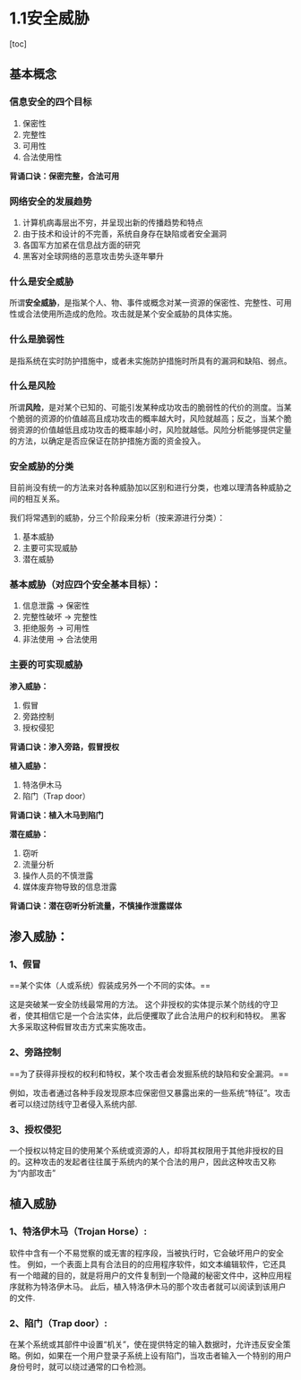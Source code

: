 # 1.1安全威胁



[toc]

## 基本概念

### 信息安全的四个目标

1. 保密性
2. 完整性
3. 可用性
4. 合法使用性

**背诵口诀：保密完整，合法可用**

### 网络安全的发展趋势

1. 计算机病毒层出不穷，并呈现出新的传播趋势和特点
2. 由于技术和设计的不完善，系统自身存在缺陷或者安全漏洞
3. 各国军方加紧在信息战方面的研究
4. 黑客对全球网络的恶意攻击势头逐年攀升

### 什么是安全威胁

所谓**安全威胁**，是指某个人、物、事件或概念对某一资源的保密性、完整性、可用性或合法使用所造成的危险。攻击就是某个安全威胁的具体实施。

### 什么是脆弱性

是指系统在实时防护措施中，或者未实施防护措施时所具有的漏洞和缺陷、弱点。

### 什么是风险

所谓**风险**，是对某个已知的、可能引发某种成功攻击的脆弱性的代价的测度。当某个脆弱的资源的价值越高且成功攻击的概率越大时，风险就越高；反之，当某个脆弱资源的价值越低且成功攻击的概率越小时，风险就越低。风险分析能够提供定量的方法，以确定是否应保证在防护措施方面的资金投入。

### 安全威胁的分类

目前尚没有统一的方法来对各种威胁加以区别和进行分类，也难以理清各种威胁之间的相互关系。

我们将常遇到的威胁，分三个阶段来分析（按来源进行分类）：

1. 基本威胁
2. 主要可实现威胁
3. 潜在威胁

### 基本威胁（对应四个安全基本目标）：

1. 信息泄露 -> 保密性
2. 完整性破坏 -> 完整性
3. 拒绝服务 -> 可用性
4. 非法使用 -> 合法使用

### 主要的可实现威胁

**渗入威胁：**

1. 假冒
2. 旁路控制
3. 授权侵犯

**背诵口诀：渗入旁路，假冒授权**



**植入威胁：**

1. 特洛伊木马
2. 陷门（Trap door）

**背诵口诀：植入木马到陷门**

**潜在威胁：**

1. 窃听
2. 流量分析
3. 操作人员的不慎泄露
4. 媒体废弃物导致的信息泄露

**背诵口诀：潜在窃听分析流量，不慎操作泄露媒体**

## 渗入威胁：

### 1、假冒

==某个实体（人或系统）假装成另外一个不同的实体。==

这是突破某一安全防线最常用的方法。 这个非授权的实体提示某个防线的守卫者，使其相信它是一个合法实体，此后便攫取了此合法用户的权利和特权。 黑客大多采取这种假冒攻击方式来实施攻击。

### 2、旁路控制

==为了获得非授权的权利和特权，某个攻击者会发掘系统的缺陷和安全漏洞。==

 例如，攻击者通过各种手段发现原本应保密但又暴露出来的一些系统“特征”。攻击者可以绕过防线守卫者侵入系统内部.

### 3、授权侵犯

 一个授权以特定目的使用某个系统或资源的人，却将其权限用于其他非授权的目的。这种攻击的发起者往往属于系统内的某个合法的用户，因此这种攻击又称为“内部攻击”

## 植入威胁

### 1、特洛伊木马（Trojan Horse）:

软件中含有一个不易觉察的或无害的程序段，当被执行时，它会破坏用户的安全性。 例如，一个表面上具有合法目的的应用程序软件，如文本编辑软件，它还具有一个暗藏的目的，就是将用户的文件复制到一个隐藏的秘密文件中，这种应用程序就称为特洛伊木马。 此后，植入特洛伊木马的那个攻击者就可以阅读到该用户的文件.

### 2、陷门（Trap door）:

在某个系统或其部件中设置“机关”，使在提供特定的输入数据时，允许违反安全策略。例如，如果在一个用户登录子系统上设有陷门，当攻击者输入一个特别的用户身份号时，就可以绕过通常的口令检测。



